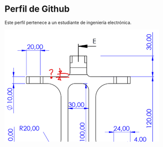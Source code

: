 # Perfil de Github
Este perfil pertenece a un estudiante de ingeniería electrónica.

<picture>
  <source media="(prefers-color-scheme: dark)" srcset="1660132089594610.jpg">
  <source media="(prefers-color-scheme: light)" srcset="1554000167250-1.jpg">
  <img alt="estoy haciendo los tutoriales de github" src="Screenshot 2022-10-07 183125.png">
</picture>


<!--
**alpachonr/alpachonr** is a ✨ _special_ ✨ repository because its `README.md` (this file) appears on your GitHub profile.

Here are some ideas to get you started:

- 🔭 I’m currently working on ...
- 🌱 I’m currently learning ...
- 👯 I’m looking to collaborate on ...
- 🤔 I’m looking for help with ...
- 💬 Ask me about ...
- 📫 How to reach me: ...
- 😄 Pronouns: ...
- ⚡ Fun fact: ...
-->
